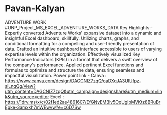 # Pavan-Kalyan
ADVENTURE WORK																		
#UNP_Project_MS_EXCEL_ADVENTURE_WORKS_DATA Key Highlights:- Expertly converted Adventure Works' expansive dataset into a dynamic and insightful Excel dashboard, skillfully. Utilizing charts, graphs, and conditional formatting for a compelling and user-friendly presentation of data. Crafted an intuitive dashboard interface accessible to users of varying expertise levels within the organization. Effectively visualized Key Performance Indicators (KPIs) in a format that delivers a swift overview of the company's performance. Applied pertinent Excel functions and formulas to optimize and structure the data, ensuring seamless and impactful visualization. Power point link -
Canva : https://www.canva.com/design/DAGCNIZ7zqQ/oaDXqJA3UIUfpz-siLnqQg/view?utm_content=DAGCNIZ7zqQ&utm_campaign=designshare&utm_medium=link&utm_source=editor
Excel : https://1drv.ms/x/c/02f1ed2ae4861607/EfGNyEMBlv5OqUglbMVKtz8BRuBrEgke-3amxkh7mWEwvw?e=c6D7Sw
